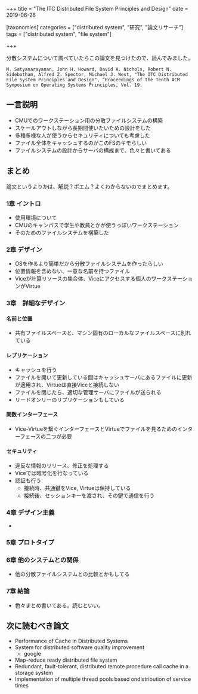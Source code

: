 +++
title = "The ITC Distributed File System Principles and Design"
date = 2019-06-26

[taxonomies]
categories = ["distributed system", "研究", "論文リサーチ"]
tags = ["distributed system", "file system"]

+++

分散システムについて調べていたらこの論文を見つけたので、読んでみました。

```
M. Satyanarayanan, John H. Howard, David A. Nichols, Robert N. Sidebotham, Alfred Z. Spector, Michael J. West, "The ITC Distributed File System Principles and Design", “Proceedings of the Tenth ACM Symposium on Operating Systems Principles, Vol. 19.
```

## 一言説明
- CMUでのワークステーション用の分散ファイルシステムの構築
- スケールアウトしながら長期間使いたいための設計をした
- 多種多様な人が使うからセキュリティについても考慮した
- ファイル全体をキャッシュするのがこのFSのキモらしい
- ファイルシステムの設計からサーバの構成まで、色々と書いてある

<!-- more -->

## まとめ
論文というよりかは、解説？ポエム？よくわからないのでまとめます。

### 1章 イントロ
- 使用環境について
- CMUのキャンパスで学生や教員とかが使うっぽいワークステーション
- そのためのファイルシステムを構築した

### 2章 デザイン
- OSを作るより簡単だから分散ファイルシステムを作ったらしい
- 位置情報を含めない、一意な名前を持つファイル
- Viceが計算リソースの集合体、Viceにアクセスする個人のワークステーションがVirtue

### 3章　詳細なデザイン

#### 名前と位置
- 共有ファイルスペースと、マシン固有のローカルなファイルスペースに別れている

#### レプリケーション
- キャッシュを行う
- ファイルを開いて更新している間はキャッシュサーバにあるファイルに更新が適用され、Virtueは直接Viceと接続しない
- ファイルを閉じたら、適切な管理サーバにファイルが送られる
- リードオンリーのリプリケーションもしている

#### 関数インターフェース
- Vice-Virtueを繋ぐインターフェースとVirtueでファイルを見るためのインターフェースの二つが必要

#### セキュリティ
- 違反な情報のリリース、修正を処理する
- Viceでは暗号化を行なっている
- 認証も行う
  - 接続時、共通鍵をVice, Virtueは保持している
  - 接続後、セッションキーを渡され、その鍵で通信を行う

### 4章 デザイン主義
- 

### 5章 プロトタイプ

### 6章 他のシステムとの関係
- 他の分散ファイルシステムとの比較とかもしてる

### 7章 結論
- 色々まとめ書いてある。読むといい。


## 次に読むべき論文
- Performance of Cache in Distributed Systems
- System for distributed software quality improvement
    - google
- Map-reduce ready distributed file system
- Redundant, fault-tolerant, distributed remote procedure call cache in a storage system
- Implementation of multiple thread pools based ondistribution of service times